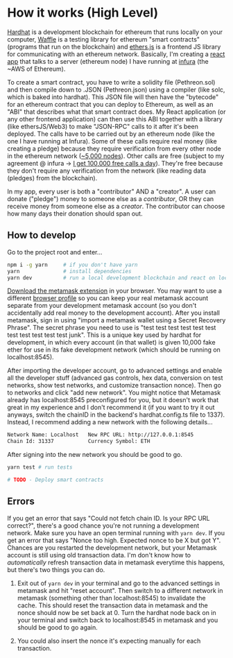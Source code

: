 # How it works (High Level)

[Hardhat](https://hardhat.org/getting-started/) is a development blockchain for ethereum that runs locally on your computer, [Waffle](https://ethereum-waffle.readthedocs.io/en/latest/index.html) is a testing library for ethereum "smart contracts" (programs that run on the blockchain) and [ethers.js](https://docs.ethers.io/v5/getting-started/) is a frontend JS library for communicating with an ethereum network. Basically, I'm creating a [react app](https://reactjs.org/) that talks to a server (ethereum node) I have running at [infura](https://infura.io/) (the ~AWS of Ethereum).

To create a smart contract, you have to write a solidity file (Pethreon.sol) and then compile down to .JSON (Pethreon.json) using a compiler (like solc, which is baked into hardhat). This JSON file will then have the "bytecode" for an ethereum contract that you can deploy to Ethereum, as well as an "ABI" that describes what that smart contract does. My React application (or any other frontend application) can then use this ABI together with a library (like ethersJS/Web3) to make "JSON-RPC" calls to it after it's been deployed. The calls have to be carried out by an ethereum node (like the one I have running at Infura). Some of these calls require real money (like creating a pledge) because they require verification from every other node in the ethereum network ([~5,000 nodes](https://www.ethernodes.org/history)). Other calls are free (subject to my agreement @ infura -> [I get 100,000 free calls a day](https://infura.io/pricing)). They're free because they don't require any verification from the network (like reading data (pledges) from the blockchain).

In my app, every user is both a "contributor" AND a "creator". A user can donate ("pledge") money to someone else as a _contributor_, OR they can receive money from someone else as a _creator_. The contributor can choose how many days their donation should span out.

## How to develop

Go to the project root and enter...

```bash
npm i -g yarn     # if you don't have yarn
yarn              # install dependencies
yarn dev          # run a local development blockchain and react on localhost
```

[Download the metamask extension](https://metamask.io/) in your browser. You may want to use a different [browser profile](https://youtu.be/Ik8-xn4DyCo?t=15) so you can keep your real metamask account separate from your development metamask account (so you don't accidentally add real money to the development account). After you install metamask, sign in using "import a metamask wallet using a Secret Recovery Phrase". The secret phrase you need to use is "test test test test test test test test test test test junk". This is a unique key used by hardhat for development, in which every account (in that wallet) is given 10,000 fake ether for use in its fake development network (which should be running on localhost:8545).

After importing the developer account, go to advanced settings and enable all the developer stuff (advanced gas controls, hex data, conversion on test networks, show test networks, and customize transaction nonce). Then go to networks and click "add new network". You might notice that Metamask already has localhost:8545 preconfigured for you, but it doesn't work that great in my experience and I don't recommend it (if you want to try it out anyways, switch the chainID in the backend's hardhat.config.ts file to 1337). Instead, I recommend adding a new network with the following details...

```bash
Network Name: Localhost   New RPC URL: http://127.0.0.1:8545
Chain Id: 31337           Currency Symbol: ETH
```

After signing into the new network you should be good to go.

```bash
yarn test # run tests

# TODO - Deploy smart contracts
```

## Errors

If you get an error that says "Could not fetch chain ID. Is your RPC URL correct?", there's a good chance you're not running a development network. Make sure you have an open terminal running with `yarn dev`. If you get an error that says "Nonce too high. Expected nonce to be X but got Y". Chances are you restarted the development network, but your Metamask account is still using old transaction data. I'm don't know how to _automatically_ refresh transaction data in metamask everytime this happens, but there's two things you can do.

1. Exit out of `yarn dev` in your terminal and go to the advanced settings in metamask and hit "reset account". Then switch to a different network in metamask (something other than localhost:8545) to invalidate the cache. This should reset the transaction data in metamask and the nonce should now be set back at 0. Turn the hardhat node back on in your terminal and switch back to localhost:8545 in metamask and you should be good to go again.

2. You could also insert the nonce it's expecting manually for each transaction.